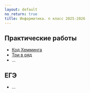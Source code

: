 ```yaml
---
layout: default
no_return: true
title: Информатика. n класс 2025-2026
---
```


## Практические работы
- [Код Хемминга][lab_1]  
- [Три в ряд][lab_2]
- ...

## ЕГЭ
- ...



[index]: {{site.baseurl}}/index

[lab_1]: {{site.baseurl}}/labs/lab-1
[lab_2]: {{site.baseurl}}/labs/lab-2
